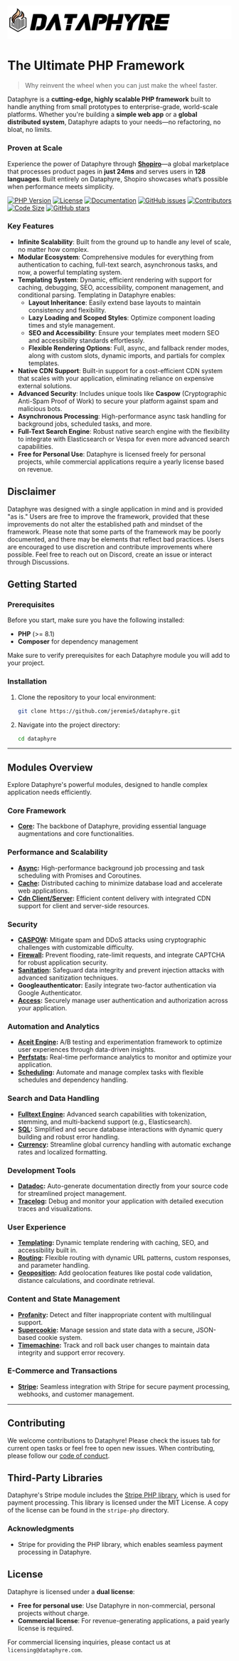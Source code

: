 ![Dataphyre Logo](logo.png)

# The Ultimate PHP Framework

> Why reinvent the wheel when you can just make the wheel faster.

Dataphyre is a **cutting-edge, highly scalable PHP framework** built to handle anything from small prototypes to enterprise-grade, world-scale platforms. Whether you're building a **simple web app** or a **global distributed system**, Dataphyre adapts to your needs—no refactoring, no bloat, no limits.

### **Proven at Scale**  
Experience the power of Dataphyre through [**Shopiro**](https://shopiro.ca)—a global marketplace that processes product pages in **just 24ms** and serves users in **128 languages**. Built entirely on Dataphyre, Shopiro showcases what’s possible when performance meets simplicity.

[![PHP Version](https://img.shields.io/badge/php-%5E8.1-blue)](https://php.net)
[![License](https://img.shields.io/badge/license-dual-important)](https://github.com/jeremie5/dataphyre/blob/main/LICENSE.md)
[![Documentation](https://img.shields.io/badge/docs-available-brightgreen)](https://github.com/jeremie5/dataphyre/wiki)
[![GitHub issues](https://img.shields.io/github/issues/jeremie5/dataphyre)](https://github.com/jeremie5/dataphyre/issues)
[![Contributors](https://img.shields.io/github/contributors/jeremie5/dataphyre)](https://github.com/jeremie5/dataphyre/graphs/contributors)
[![Code Size](https://img.shields.io/github/languages/code-size/jeremie5/dataphyre)](https://github.com/jeremie5/dataphyre)
[![GitHub stars](https://img.shields.io/github/stars/jeremie5/dataphyre?style=social)](https://github.com/jeremie5/dataphyre/stargazers)

### Key Features
- **Infinite Scalability**: Built from the ground up to handle any level of scale, no matter how complex.
- **Modular Ecosystem**: Comprehensive modules for everything from authentication to caching, full-text search, asynchronous tasks, and now, a powerful templating system.
- **Templating System**: Dynamic, efficient rendering with support for caching, debugging, SEO, accessibility, component management, and conditional parsing. Templating in Dataphyre enables:
  - **Layout Inheritance**: Easily extend base layouts to maintain consistency and flexibility.
  - **Lazy Loading and Scoped Styles**: Optimize component loading times and style management.
  - **SEO and Accessibility**: Ensure your templates meet modern SEO and accessibility standards effortlessly.
  - **Flexible Rendering Options**: Full, async, and fallback render modes, along with custom slots, dynamic imports, and partials for complex templates.
- **Native CDN Support**: Built-in support for a cost-efficient CDN system that scales with your application, eliminating reliance on expensive external solutions.
- **Advanced Security**: Includes unique tools like **Caspow** (Cryptographic Anti-Spam Proof of Work) to secure your platform against spam and malicious bots.
- **Asynchronous Processing**: High-performance async task handling for background jobs, scheduled tasks, and more.
- **Full-Text Search Engine**: Robust native search engine with the flexibility to integrate with Elasticsearch or Vespa for even more advanced search capabilities.
- **Free for Personal Use**: Dataphyre is licensed freely for personal projects, while commercial applications require a yearly license based on revenue.

## Disclaimer
Dataphyre was designed with a single application in mind and is provided "as is." Users are free to improve the framework, provided that these improvements do not alter the established path and mindset of the framework. Please note that some parts of the framework may be poorly documented, and there may be elements that reflect bad practices. Users are encouraged to use discretion and contribute improvements where possible. Feel free to reach out on Discord, create an issue or interact through Discussions.

## Getting Started

### Prerequisites

Before you start, make sure you have the following installed:

- **PHP** (>= 8.1)
- **Composer** for dependency management

Make sure to verify prerequisites for each Dataphyre module you will add to your project.

### Installation

1. Clone the repository to your local environment:

   ```bash
   git clone https://github.com/jeremie5/dataphyre.git
   ```

2. Navigate into the project directory:

   ```bash
   cd dataphyre
   ```
---

## **Modules Overview**
Explore Dataphyre's powerful modules, designed to handle complex application needs efficiently.

### **Core Framework**
- **[Core](/common/dataphyre/modules/core/documentation/Dataphyre_Core.md):** The backbone of Dataphyre, providing essential language augmentations and core functionalities.

### **Performance and Scalability**
- **[Async](/common/dataphyre/modules/async/documentation/Dataphyre_Async.md):** High-performance background job processing and task scheduling with Promises and Coroutines.
- **[Cache](/common/dataphyre/modules/cache/documentation/Dataphyre_Cache.md):** Distributed caching to minimize database load and accelerate web applications.
- **[Cdn Client/Server](/common/dataphyre/modules/cdn/documentation/Dataphyre_CDN_Client.md):** Efficient content delivery with integrated CDN support for client and server-side resources.

### **Security**
- **[CASPOW](/common/dataphyre/modules/caspow/documentation/Dataphyre_CASPOW.md):** Mitigate spam and DDoS attacks using cryptographic challenges with customizable difficulty.
- **[Firewall](/common/dataphyre/modules/firewall/documentation/Dataphyre_Firewall.md):** Prevent flooding, rate-limit requests, and integrate CAPTCHA for robust application security.
- **[Sanitation](/common/dataphyre/modules/sanitation/documentation/Dataphyre_Sanitation.md):** Safeguard data integrity and prevent injection attacks with advanced sanitization techniques.
- **Googleauthenticator:** Easily integrate two-factor authentication via Google Authenticator.
- **[Access](/common/dataphyre/modules/access/documentation/Dataphyre_Access.md):** Securely manage user authentication and authorization across your application.

### **Automation and Analytics**
- **[Aceit Engine](/common/dataphyre/modules/aceit/documentation/Dataphyre_Aceit.md):** A/B testing and experimentation framework to optimize user experiences through data-driven insights.
- **[Perfstats](/common/dataphyre/modules/perfstats/documentation/Dataphyre_Perfstats.md):** Real-time performance analytics to monitor and optimize your application.
- **[Scheduling](/common/dataphyre/modules/scheduling/documentation/Dataphyre_Scheduling.md):** Automate and manage complex tasks with flexible schedules and dependency handling.

### **Search and Data Handling**
- **[Fulltext Engine](/common/dataphyre/modules/fulltext_engine/documentation/Dataphyre_Fulltext_Engine.md):** Advanced search capabilities with tokenization, stemming, and multi-backend support (e.g., Elasticsearch).
- **[SQL](/common/dataphyre/modules/sql/documentation/Dataphyre_SQL.md):** Simplified and secure database interactions with dynamic query building and robust error handling.
- **[Currency](/common/dataphyre/modules/currency/documentation/Dataphyre_Currency.md):** Streamline global currency handling with automatic exchange rates and localized formatting.

### **Development Tools**
- **[Datadoc](/common/dataphyre/modules/datadoc/documentation/Dataphyre_Datadoc.md):** Auto-generate documentation directly from your source code for streamlined project management.
- **[Tracelog](/common/dataphyre/modules/tracelog/documentation/Dataphyre_Tracelog.md):** Debug and monitor your application with detailed execution traces and visualizations.

### **User Experience**
- **[Templating](/common/dataphyre/modules/templating/documentation/Dataphyre_Templating.md):** Dynamic template rendering with caching, SEO, and accessibility built in.
- **[Routing](/common/dataphyre/modules/routing/documentation/Dataphyre_Routing.md):** Flexible routing with dynamic URL patterns, custom responses, and parameter handling.
- **[Geoposition](/common/dataphyre/modules/geoposition/documentation/Dataphyre_Geoposition.md):** Add geolocation features like postal code validation, distance calculations, and coordinate retrieval.

### **Content and State Management**
- **[Profanity](/common/dataphyre/modules/profanity/documentation/Dataphyre_Profanity.md):** Detect and filter inappropriate content with multilingual support.
- **[Supercookie](/common/dataphyre/modules/supercookie/documentation/Dataphyre_Supercookie.md):** Manage session and state data with a secure, JSON-based cookie system.
- **[Timemachine](/common/dataphyre/modules/timemachine/documentation/Dataphyre_Time_Machine.md):** Track and roll back user changes to maintain data integrity and support error recovery.

### **E-Commerce and Transactions**
- **[Stripe](/common/dataphyre/modules/stripe/documentation/Dataphyre_Stripe.md):** Seamless integration with Stripe for secure payment processing, webhooks, and customer management.

---

## Contributing

We welcome contributions to Dataphyre! Please check the issues tab for current open tasks or feel free to open new issues. When contributing, please follow our [code of conduct](CODE_OF_CONDUCT.md).

## Third-Party Libraries

Dataphyre's Stripe module includes the [Stripe PHP library](https://github.com/stripe/stripe-php), which is used for payment processing. This library is licensed under the MIT License. A copy of the license can be found in the `stripe-php` directory.

### Acknowledgments

- Stripe for providing the PHP library, which enables seamless payment processing in Dataphyre.

## License

Dataphyre is licensed under a **dual license**:
- **Free for personal use**: Use Dataphyre in non-commercial, personal projects without charge.
- **Commercial license**: For revenue-generating applications, a paid yearly license is required.

For commercial licensing inquiries, please contact us at `licensing@dataphyre.com`.
